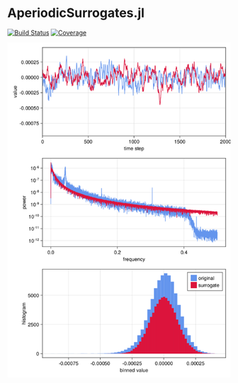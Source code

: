 # AperiodicSurrogates.jl

[![Build Status](https://github.com/brendanjohnharris/AperiodicSurrogates.jl/actions/workflows/CI.yml/badge.svg?branch=main)](https://github.com/brendanjohnharris/AperiodicSurrogates.jl/actions/workflows/CI.yml?query=branch%3Amain)
[![Coverage](https://codecov.io/gh/brendanjohnharris/AperiodicSurrogates.jl/branch/main/graph/badge.svg)](https://codecov.io/gh/brendanjohnharris/AperiodicSurrogates.jl)

![Test figure](test/test.png)